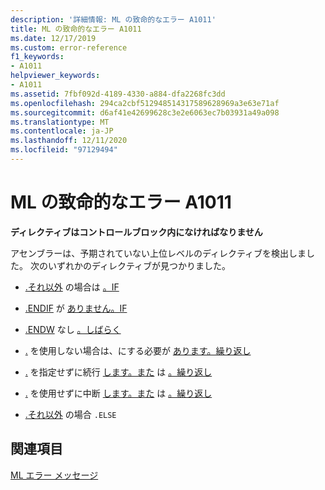 ```yaml
---
description: '詳細情報: ML の致命的なエラー A1011'
title: ML の致命的なエラー A1011
ms.date: 12/17/2019
ms.custom: error-reference
f1_keywords:
- A1011
helpviewer_keywords:
- A1011
ms.assetid: 7fbf092d-4189-4330-a884-dfa2268fc3dd
ms.openlocfilehash: 294ca2cbf512948514317589628969a3e63e71af
ms.sourcegitcommit: d6af41e42699628c3e2e6063ec7b03931a49a098
ms.translationtype: MT
ms.contentlocale: ja-JP
ms.lasthandoff: 12/11/2020
ms.locfileid: "97129494"
---
```

# <a name="ml-fatal-error-a1011"></a>ML の致命的なエラー A1011

**ディレクティブはコントロールブロック内になければなりません**

アセンブラーは、予期されていない上位レベルのディレクティブを検出しました。 次のいずれかのディレクティブが見つかりました。

- [.それ以外](dot-else.md) の場合は [。IF](dot-if.md)

- [.ENDIF](dot-endif.md) が [ありません。IF](dot-if.md)

- [.ENDW](dot-endw.md) なし [。しばらく](dot-while.md)

- [.](dot-untilcxz.md) を使用しない場合は、にする必要が [あります。繰り返し](dot-repeat.md)

- [.](dot-continue.md) を指定せずに続行 [します。また](dot-while.md) は [。繰り返し](dot-repeat.md)

- [.](dot-break.md) を使用せずに中断 [します。また](dot-while.md) は [。繰り返し](dot-repeat.md)

- [.それ以外](dot-else.md) の場合 `.ELSE`

## <a name="see-also"></a>関連項目

[ML エラー メッセージ](ml-error-messages.md)
